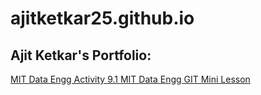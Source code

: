 # ajitketkar25.github.io
## Ajit Ketkar's Portfolio:
<a href=http://github.com/ajitketkar25.github.io/CDE-Activity-9.1> MIT Data Engg Activity 9.1 </a>
<a href=http://github.com/ajitketkar25.github.io/GitHubMiniLesson> MIT Data Engg GIT Mini Lesson </a>
